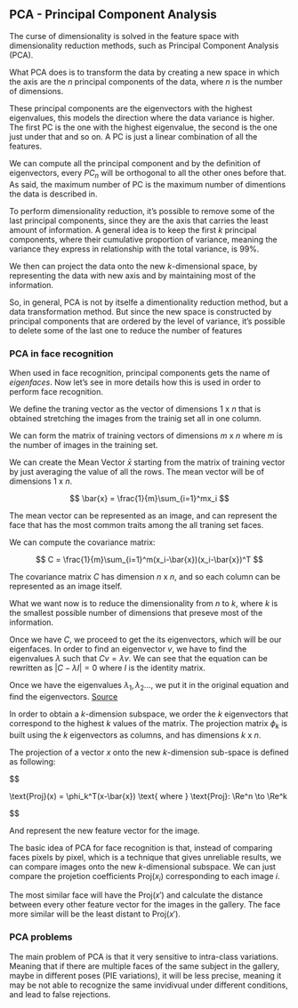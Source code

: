 ## PCA - Principal Component Analysis

The curse of dimensionality is solved in the feature space with dimensionality reduction methods, such as Principal Component Analysis (PCA).

What PCA does is to transform the data by creating a new space in which the axis are the $n$ principal components of the data, where $n$ is the number of dimensions.

These principal components are the eigenvectors with the highest eigenvalues, this models the direction where the data variance is higher. The first PC is the one with the highest eigenvalue, the second is the one just under that and so on. A PC is just a linear combination of all the features.

We can compute all the principal component and by the definition of eigenvectors, every $PC_n$ will be orthogonal to all the other ones before that. As said, the maximum number of PC is the maximum number of dimentions the data is described in.

To perform dimensionality reduction, it’s possible to remove some of the last principal components, since they are the axis that carries the least amount of information. A general idea is to keep the first $k$ principal components, where their cumulative proportion of variance, meaning the variance they express in relationship with the total variance, is 99%.

We then can project the data onto the new $k$-dimensional space, by representing the data with new axis and by maintaining most of the information.

So, in general, PCA is not by itselfe a dimentionality reduction method, but a data transformation method. But since the new space is constructed by principal components that are ordered by the level of variance, it’s possible to delete some of the last one to reduce the number of features

### PCA in face recognition

When used in face recognition, principal components gets the name of *eigenfaces*. Now let’s see in more details how this is used in order to perform face recognition.

We define the traning vector as the vector of dimensions $1 \text{ x } n$ that is obtained stretching the images from the trainig set all in one column.

We can form the matrix of training vectors of dimensions $m \text{ x } n$ where $m$ is the number of images in the training set.

We can create the Mean Vector $\bar{x}$ starting from the matrix of training vector by just averaging the value of all the rows. The mean vector will be of dimensions $1 \text{ x } n$.

$$
\bar{x} = \frac{1}{m}\sum_{i=1}^mx_i
$$

The mean vector can be represented as an image, and can represent the face that has the most common traits among the all traning set faces.

We can compute the covariance matrix:

$$
C = \frac{1}{m}\sum_{i=1}^m(x_i-\bar{x})(x_i-\bar{x})^T
$$

The covariance matrix $C$ has dimension $n \text{ x } n$, and so each column can be represented as an image itself.

What we want now is to reduce the dimensionality from $n$ to $k$, where $k$ is the smallest possible number of dimensions that preseve most of the information.

Once we have $C$, we proceed to get the its eigenvectors, which will be our eigenfaces. In order to find an eigenvector $v$, we have to find the eigenvalues $\lambda$ such that $Cv = \lambda v$. We can see that the equation can be rewritten as $|C - \lambda I| = 0$ where $I$ is the identity matrix.

Once we have the eigenvalues $\lambda_1, \lambda_2...$, we put it in the original equation and find the eigenvectors. [Source](https://www.mathsisfun.com/algebra/eigenvalue.html)

In order to obtain a $k$-dimension subspace, we order the $k$ eigenvectors that correspond to the highest $k$ values of the matrix. The projection matrix $\phi_k$ is built using the $k$ eigenvectors as columns, and has dimensions $k \text{ x }n$.

The projection of a vector $x$ onto the new $k$-dimension sub-space is defined as following:

$$

\text{Proj}(x) = \phi_k^T(x-\bar{x}) \text{ where } \text{Proj}: \Re^n \to \Re^k

$$

And represent the new feature vector for the image.

The basic idea of PCA for face recognition is that, instead of comparing faces pixels by pixel, which is a technique that gives unreliable results, we can compare images onto the new $k$-dimensional subspace. We can just compare the projetion coefficients $\text{Proj}(x_i)$ corresponding to each image $i$.

The most similar face will have the $\text{Proj}(x')$ and calculate the distance between every other feature vector for the images in the gallery. The face more similar will be the least distant to $\text{Proj}(x')$.

### PCA problems

The main problem of PCA is that it very sensitive to intra-class variations. Meaning that if there are multiple faces of the same subject in the gallery, maybe in different poses (PIE variations), it will be less precise, meaning it may be not able to recognize the same invidivual under different conditions, and lead to false rejections.  